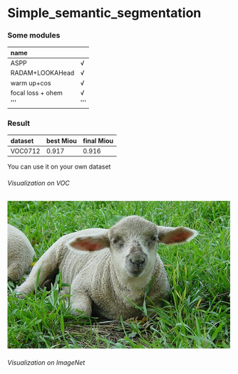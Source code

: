 # Simple_semantic_segmentation


### Some modules

|name    |        |
|:-------|:-------|
|ASPP    |√       |
|RADAM+LOOKAHead|√|
|warm up+cos|√|
|focal loss + ohem|√|
|'''|'''|

### Result
  |dataset|best Miou|final Miou|
  |:-----|:-----|:-----|
  |VOC0712|0.917|0.916|
  
  You can use it on your own dataset
  
  ###### Visualization on VOC
   ![](./pic/1.jpg)
  
  ###### Visualization on ImageNet



